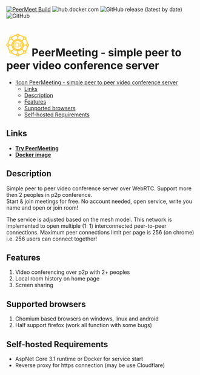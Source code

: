 [![PeerMeet Build](https://github.com/AMEST/PeerMeeting/actions/workflows/main.yml/badge.svg)](https://github.com/AMEST/PeerMeeting/actions/workflows/main.yml)
![hub.docker.com](https://img.shields.io/docker/pulls/eluki/peer-meeting.svg)
![GitHub release (latest by date)](https://img.shields.io/github/v/release/amest/PeerMeeting)
![GitHub](https://img.shields.io/github/license/amest/PeerMeeting)
# ![Icon](https://github.com/AMEST/PeerMeeting/raw/master/PeerMeeting.Host/ClientApp/public/img/icons/apple-touch-icon-60x60.png) PeerMeeting - simple peer to peer video conference server

- [!Icon PeerMeeting - simple peer to peer video conference server](#-peermeeting---simple-peer-to-peer-video-conference-server)
  - [Links](#links)
  - [Description](#description)
  - [Features](#features)
  - [Supported browsers](#supported-browsers)
  - [Self-hosted Requirements](#self-hosted-requirements)

## Links
* **[Try PeerMeeting](https://peer-meeting.nb-47-dev.tk)**  
* **[Docker image](https://hub.docker.com/r/eluki/peer-meeting)**

## Description
Simple peer to peer video conference server over WebRTC. Support more then 2 peoples in p2p conference.   
Start & join meetings for free. No account needed, open service, write you name and open or join room!  

The service is adjusted based on the mesh model. This network is implemented to open multiple (1: 1) interconnected peer-to-peer connections. Maximum peer connections limit per page is 256 (on chrome) i.e. 256 users can connect together!

## Features
1. Video conferencing over p2p with 2+ peoples
2. Local room history on home page
3. Screen sharing

## Supported browsers
1. Chomium based browsers on windows, linux and android
2. Half support firefox (work all function with some bugs)

## Self-hosted Requirements
* AspNet Core 3.1 runtime or Docker for service start
* Reverse proxy for https connection (may be use Cloudflare)
